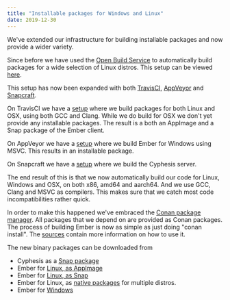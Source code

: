 ```yaml
---
title: "Installable packages for Windows and Linux"
date: 2019-12-30
---
```


We've extended our infrastructure for building installable packages and now provide a wider variety.

Since before we have used the [Open Build Service](https://build.opensuse.org/) to automatically build packages for a wide selection of Linux distros. This setup can be viewed [here](https://build.opensuse.org/project/show/games:WorldForge).

This setup has now been expanded with both [TravisCI](https://travis-ci.com/), [AppVeyor](https://ci.appveyor.com/) and [Snapcraft](https://snapcraft.io/).

On TravisCI we have a [setup](https://travis-ci.com/worldforge/) where we build packages for both Linux and OSX, using both GCC and Clang. While we do build for OSX we don't yet provide any installable packages. The result is a both an AppImage and a Snap package of the Ember client.

On AppVeyor we have a [setup](https://ci.appveyor.com/project/erikogenvik/ember) where we build Ember for Windows using MSVC. This results in an installable package.

On Snapcraft we have a [setup](https://build.snapcraft.io/user/worldforge/cyphesis) where we build the Cyphesis server.

The end result of this is that we now automatically build our code for Linux, Windows and OSX, on both x86, amd64 and aarch64. And we use GCC, Clang and MSVC as compilers. This makes sure that we catch most code incompatibilities rather quick.

In order to make this happened we've embraced the [Conan package manager](https://conan.io/). All packages that we depend on are provided as Conan packages. The process of building Ember is now as simple as just doing "conan install". The [sources](https://github.com/worldforge/ember) contain more information on how to use it.

The new binary packages can be downloaded from

*   Cyphesis as a [Snap package](https://snapcraft.io/cyphesis)
*   Ember for [Linux, as AppImage](http://dl.bintray.com/worldforge/installers/ "Ember client for Linux")
*   Ember for [Linux, as Snap](https://snapcraft.io/ember "Ember client for Linux, as Snap package")
*   Ember for Linux, as [native packages](https://software.opensuse.org//download.html?project=games%3AWorldForge&package=ember) for multiple distros.
*   Ember for [Windows](https://dl.bintray.com/worldforge/installers "Ember client for Windows")
